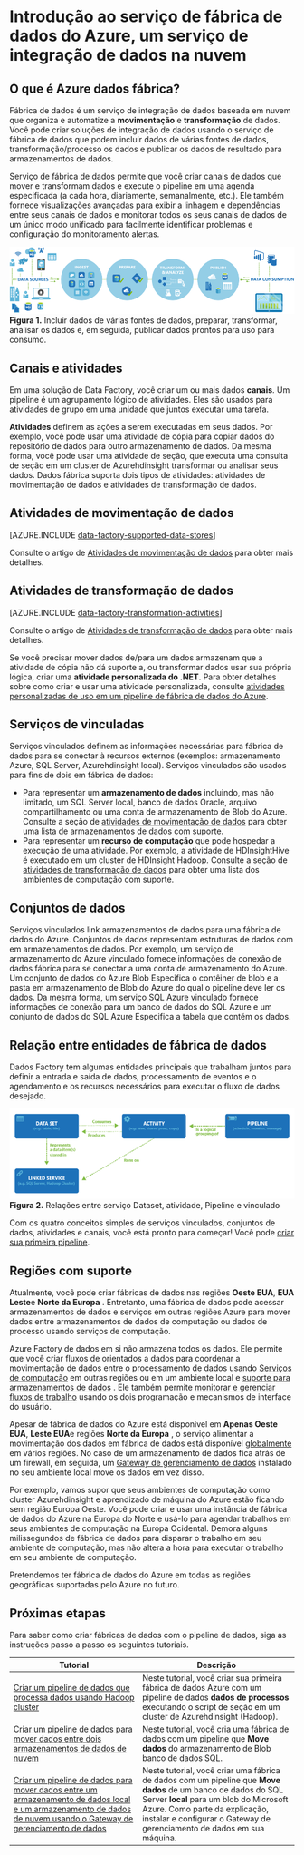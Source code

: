 <properties 
    pageTitle="Introdução à fábrica de dados, um serviço de integração de dados | Microsoft Azure" 
    description="Saiba o que é Azure dados fábrica: um serviço de integração de dados de nuvem que organiza e automatize movimentação e transformação de dados." 
    keywords="integração de dados, integração de dados de nuvem, o que é o factory de dados do azure"
    services="data-factory" 
    documentationCenter="" 
    authors="sharonlo101" 
    manager="jhubbard" 
    editor="monicar"/>

<tags 
    ms.service="data-factory" 
    ms.workload="data-services" 
    ms.tgt_pltfrm="na" 
    ms.devlang="na" 
    ms.topic="get-started-article" 
    ms.date="09/22/2016" 
    ms.author="shlo"/>

# <a name="introduction-to-azure-data-factory-service-a-data-integration-service-in-the-cloud"></a>Introdução ao serviço de fábrica de dados do Azure, um serviço de integração de dados na nuvem

## <a name="what-is-azure-data-factory"></a>O que é Azure dados fábrica? 
Fábrica de dados é um serviço de integração de dados baseada em nuvem que organiza e automatize a **movimentação** e **transformação** de dados. Você pode criar soluções de integração de dados usando o serviço de fábrica de dados que podem incluir dados de várias fontes de dados, transformação/processo os dados e publicar os dados de resultado para armazenamentos de dados. 

Serviço de fábrica de dados permite que você criar canais de dados que mover e transformam dados e execute o pipeline em uma agenda especificada (a cada hora, diariamente, semanalmente, etc.). Ele também fornece visualizações avançadas para exibir a linhagem e dependências entre seus canais de dados e monitorar todos os seus canais de dados de um único modo unificado para facilmente identificar problemas e configuração do monitoramento alertas.

![Diagrama: Visão geral de fábrica de dados, um serviço de integração de dados](./media/data-factory-introduction/what-is-azure-data-factory.png)
**Figura 1.** Incluir dados de várias fontes de dados, preparar, transformar, analisar os dados e, em seguida, publicar dados prontos para uso para consumo.

## <a name="pipelines-and-activities"></a>Canais e atividades
Em uma solução de Data Factory, você criar um ou mais dados **canais**. Um pipeline é um agrupamento lógico de atividades. Eles são usados para atividades de grupo em uma unidade que juntos executar uma tarefa. 

**Atividades** definem as ações a serem executadas em seus dados. Por exemplo, você pode usar uma atividade de cópia para copiar dados do repositório de dados para outro armazenamento de dados. Da mesma forma, você pode usar uma atividade de seção, que executa uma consulta de seção em um cluster de Azurehdinsight transformar ou analisar seus dados. Dados fábrica suporta dois tipos de atividades: atividades de movimentação de dados e atividades de transformação de dados. 
  
## <a name="data-movement-activities"></a>Atividades de movimentação de dados 
[AZURE.INCLUDE [data-factory-supported-data-stores](../../includes/data-factory-supported-data-stores.md)]

Consulte o artigo de [Atividades de movimentação de dados](data-factory-data-movement-activities.md) para obter mais detalhes. 

## <a name="data-transformation-activities"></a>Atividades de transformação de dados
[AZURE.INCLUDE [data-factory-transformation-activities](../../includes/data-factory-transformation-activities.md)]

Consulte o artigo de [Atividades de transformação de dados](data-factory-data-transformation-activities.md) para obter mais detalhes.

Se você precisar mover dados de/para um dados armazenam que a atividade de cópia não dá suporte a, ou transformar dados usar sua própria lógica, criar uma **atividade personalizada do .NET**. Para obter detalhes sobre como criar e usar uma atividade personalizada, consulte [atividades personalizadas de uso em um pipeline de fábrica de dados do Azure](data-factory-use-custom-activities.md).

## <a name="linked-services"></a>Serviços de vinculadas
Serviços vinculados definem as informações necessárias para fábrica de dados para se conectar à recursos externos (exemplos: armazenamento Azure, SQL Server, Azurehdinsight local). Serviços vinculados são usados para fins de dois em fábrica de dados:

- Para representar um **armazenamento de dados** incluindo, mas não limitado, um SQL Server local, banco de dados Oracle, arquivo compartilhamento ou uma conta de armazenamento de Blob do Azure. Consulte a seção de [atividades de movimentação de dados](data-factory-data-movement-activities.md) para obter uma lista de armazenamentos de dados com suporte. 
- Para representar um **recurso de computação** que pode hospedar a execução de uma atividade. Por exemplo, a atividade de HDInsightHive é executado em um cluster de HDInsight Hadoop. Consulte a seção de [atividades de transformação de dados](data-factory-data-transformation-activities.md) para obter uma lista dos ambientes de computação com suporte. 

## <a name="datasets"></a>Conjuntos de dados 
Serviços vinculados link armazenamentos de dados para uma fábrica de dados do Azure. Conjuntos de dados representam estruturas de dados com em armazenamentos de dados. Por exemplo, um serviço de armazenamento do Azure vinculado fornece informações de conexão de dados fábrica para se conectar a uma conta de armazenamento do Azure. Um conjunto de dados do Azure Blob Especifica o contêiner de blob e a pasta em armazenamento de Blob do Azure do qual o pipeline deve ler os dados. Da mesma forma, um serviço SQL Azure vinculado fornece informações de conexão para um banco de dados do SQL Azure e um conjunto de dados do SQL Azure Especifica a tabela que contém os dados.   

## <a name="relationship-between-data-factory-entities"></a>Relação entre entidades de fábrica de dados
Dados Factory tem algumas entidades principais que trabalham juntos para definir a entrada e saída de dados, processamento de eventos e o agendamento e os recursos necessários para executar o fluxo de dados desejado.

![Diagrama: Dados fábrica, um serviço de integração de dados de nuvem - conceitos chave](./media/data-factory-introduction/data-integration-service-key-concepts.png)
**Figura 2.** Relações entre serviço Dataset, atividade, Pipeline e vinculado

Com os quatro conceitos simples de serviços vinculados, conjuntos de dados, atividades e canais, você está pronto para começar! Você pode [criar sua primeira pipeline](data-factory-build-your-first-pipeline.md). 

## <a name="supported-regions"></a>Regiões com suporte
Atualmente, você pode criar fábricas de dados nas regiões **Oeste EUA**, **EUA Leste**e **Norte da Europa** . Entretanto, uma fábrica de dados pode acessar armazenamentos de dados e serviços em outras regiões Azure para mover dados entre armazenamentos de dados de computação ou dados de processo usando serviços de computação. 

Azure Factory de dados em si não armazena todos os dados. Ele permite que você criar fluxos de orientados a dados para coordenar a movimentação de dados entre o processamento de dados usando [Serviços de computação](data-factory-compute-linked-services.md) em outras regiões ou em um ambiente local e [suporte para armazenamentos de dados](data-factory-data-movement-activities.md#supported-data-stores) . Ele também permite [monitorar e gerenciar fluxos de trabalho](data-factory-monitor-manage-pipelines.md) usando os dois programação e mecanismos de interface do usuário. 

Apesar de fábrica de dados do Azure está disponível em **Apenas Oeste EUA**, **Leste EUA**e regiões **Norte da Europa** , o serviço alimentar a movimentação dos dados em fábrica de dados está disponível [globalmente](data-factory-data-movement-activities.md#global) em vários regiões. No caso de um armazenamento de dados fica atrás de um firewall, em seguida, um [Gateway de gerenciamento de dados](data-factory-move-data-between-onprem-and-cloud.md) instalado no seu ambiente local move os dados em vez disso. 

Por exemplo, vamos supor que seus ambientes de computação como cluster Azurehdinsight e aprendizado de máquina do Azure estão ficando sem região Europa Oeste. Você pode criar e usar uma instância de fábrica de dados do Azure na Europa do Norte e usá-lo para agendar trabalhos em seus ambientes de computação na Europa Ocidental. Demora alguns milissegundos de fábrica de dados para disparar o trabalho em seu ambiente de computação, mas não altera a hora para executar o trabalho em seu ambiente de computação.

Pretendemos ter fábrica de dados do Azure em todas as regiões geográficas suportadas pelo Azure no futuro.
  
## <a name="next-steps"></a>Próximas etapas
Para saber como criar fábricas de dados com o pipeline de dados, siga as instruções passo a passo os seguintes tutoriais. 

Tutorial | Descrição
-------- | -----------
[Criar um pipeline de dados que processa dados usando Hadoop cluster](data-factory-build-your-first-pipeline.md) | Neste tutorial, você criar sua primeira fábrica de dados Azure com um pipeline de dados **dados de processos** executando o script de seção em um cluster de Azurehdinsight (Hadoop). |
[Criar um pipeline de dados para mover dados entre dois armazenamentos de dados de nuvem](data-factory-copy-data-from-azure-blob-storage-to-sql-database.md) | Neste tutorial, você cria uma fábrica de dados com um pipeline que **Move dados** do armazenamento de Blob banco de dados SQL.
[Criar um pipeline de dados para mover dados entre um armazenamento de dados local e um armazenamento de dados de nuvem usando o Gateway de gerenciamento de dados](data-factory-move-data-between-onprem-and-cloud.md) | Neste tutorial, você criar uma fábrica de dados com um pipeline que **Move dados** de um banco de dados do SQL Server **local** para um blob do Microsoft Azure. Como parte da explicação, instalar e configurar o Gateway de gerenciamento de dados em sua máquina. 
